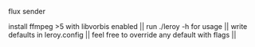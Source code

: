 
flux sender


install ffmpeg >5 with libvorbis enabled ||
run ./leroy -h for usage ||
write defaults in leroy.config ||
feel free to override any default with flags ||
